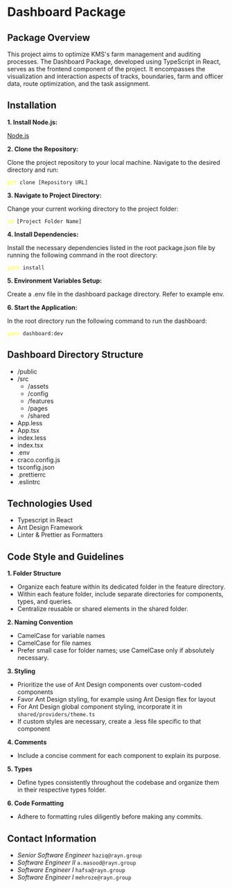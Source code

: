 # **Dashboard Package**

## Package Overview

This project aims to optimize KMS's farm management and auditing processes. The Dashboard Package, developed using TypeScript in React, serves as the frontend component of the project. It encompasses the visualization and interaction aspects of tracks, boundaries, farm and officer data, route optimization, and the task assignment.

## **Installation**

**1. Install Node.js:**

[Node.js](https://nodejs.org/en/download 'nodeJs download')

**2. Clone the Repository:**

Clone the project repository to your local machine. Navigate to the desired directory and run:

<pre><code><span style="color: yellow">git</span> clone [Repository URL]</code></pre>

**3. Navigate to Project Directory:**

Change your current working directory to the project folder:

<pre><code><span style="color: yellow">cd</span> [Project Folder Name]</code></pre>

**4. Install Dependencies:**

Install the necessary dependencies listed in the root package.json file by running the following command in the root directory:
<pre><code><span style="color: yellow">yarn</span> install</code></pre>

**5. Environment Variables Setup:**

Create a .env file in the dashboard package directory. Refer to example env.

**6. Start the Application:**

In the root directory run the following command to run the dashboard:
<pre><code><span style="color: yellow">yarn</span> dashboard:dev</code></pre>

## Dashboard Directory Structure

- /public
- /src
  - /assets
  - /config
  - /features
  - /pages
  - /shared
- App.less
- App.tsx
- index.less
- index.tsx
- .env
- craco.config.js
- tsconfig.json
- .prettierrc
- .eslintrc

## Technologies Used

- Typescript in React
- Ant Design Framework
- Linter & Prettier as Formatters

## Code Style and Guidelines

**1. Folder Structure**

- Organize each feature within its dedicated folder in the feature directory.
- Within each feature folder, include separate directories for components, types, and queries.
- Centralize reusable or shared elements in the shared folder.

**2. Naming Convention**

- CamelCase for variable names
- CamelCase for file names
- Prefer small case for folder names; use CamelCase only if absolutely necessary.

**3. Styling**

- Prioritize the use of Ant Design components over custom-coded components
- Favor Ant Design styling, for example using Ant Design flex for layout
- For Ant Design global component styling, incorporate it in `shared/providers/theme.ts`
- If custom styles are necessary, create a .less file specific to that component

**4. Comments**

- Include a concise comment for each component to explain its purpose.

**5. Types**

- Define types consistently throughout the codebase and organize them in their respective types folder.

**6. Code Formatting**

- Adhere to formatting rules diligently before making any commits.

## Contact Information

- _Senior Software Engineer_ `haziq@rayn.group`
- _Software Engineer II_     `a.masood@rayn.group`
- _Software Engineer I_      `hafsa@rayn.group`
- _Software Engineer I_      `mehroze@rayn.group`

